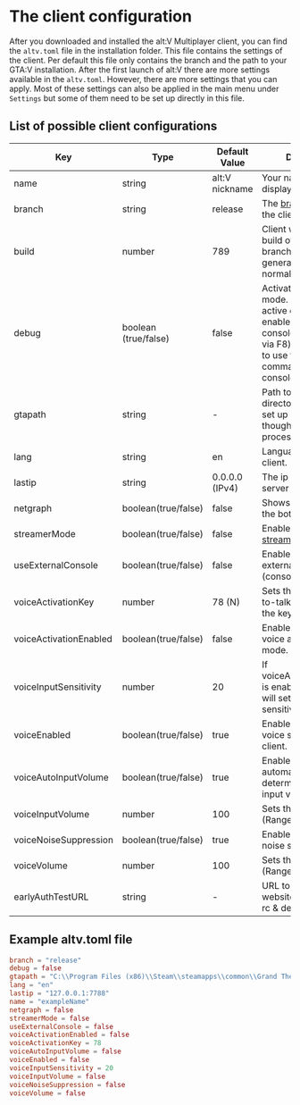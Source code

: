 # The client configuration

After you downloaded and installed the alt:V Multiplayer client, you can find the `altv.toml` file in the installation folder. This file contains the settings of the client. Per default this file only contains the branch and the path to your GTA:V installation. After the first launch of alt:V there are more settings available in the `altv.toml`. However, there are more settings that you can apply. Most of these settings can also be applied in the main menu under `Settings` but some of them need to be set up directly in this file.

## List of possible client configurations

| Key                       | Type                  | Default Value        | Description             |
| ---                       | ---                   | ---                  | --- |
|   name                    |   string              |   alt:V nickname     | Your name that is displayed on a server. |
|   branch                  |   string              |   release            | The [branch](~/articles/branches.md) on which the client will work. | 
|   build                   |   number              |   789                | Client will use this build of the declared branch (auto generated by the client normally). |
|   debug                   |   boolean (true/false)|   false              | Activates the debug mode. For example, a active debug mode enables the debug-console (accessible via F8) and allows you to use the `reconnect` command in the console. |
|   gtapath                 |   string              |   -                  | Path to your GTA5 directory. Usually, it is set up automatically thought the installation process. |
|   lang                    |   string              |   en                 | Language of your client. |
|   lastip                  |   string              |   0.0.0.0 (IPv4)     | The ip of the last server you played on.|
|   netgraph                |   boolean(true/false) |   false              | Shows a netgraph on the bottom left. |
|   streamerMode            |   boolean(true/false) |   false              | Enables or disables the [streamer mode](~/articles/streamermode.md). |
|   useExternalConsole      |   boolean(true/false) |   false              | Enables or disables the external console (console popout). |
|   voiceActivationKey      |   number              |   78 (N)             | Sets the key for Push-to-talk. You can get the key code [here](https://keycode.info/). |
|   voiceActivationEnabled  |   boolean(true/false) |   false              | Enables or disables the voice activity input mode. |
|   voiceInputSensitivity   |   number              |   20                 | If voiceActivationEnabled is enabled, this option will set the required sensitivity.  |
|   voiceEnabled            |   boolean(true/false) |   true               | Enables or disables the voice system for the client. |
|   voiceAutoInputVolume    |   boolean(true/false) |   true               | Enables or disables the automatic determination of the input volume. |
|   voiceInputVolume        |   number              |   100                | Sets the input volume (Range: 0 - 200). |
|   voiceNoiseSuppression   |   boolean(true/false) |   true               | Enables or disables the noise suppression. |
|   voiceVolume             |   number              |   100                | Sets the output volume (Range: 0 - 200). |
|   earlyAuthTestURL        |   string              |   -                  | URL to your early auth website. Only usable in rc & dev branch. |

## Example altv.toml file

```toml
branch = "release"
debug = false
gtapath = "C:\\Program Files (x86)\\Steam\\steamapps\\common\\Grand Theft Auto V"
lang = "en"
lastip = "127.0.0.1:7788"
name = "exampleName"
netgraph = false
streamerMode = false
useExternalConsole = false
voiceActivationEnabled = false
voiceActivationKey = 78
voiceAutoInputVolume = false
voiceEnabled = false
voiceInputSensitivity = 20
voiceInputVolume = false
voiceNoiseSuppression = false
voiceVolume = false
```
